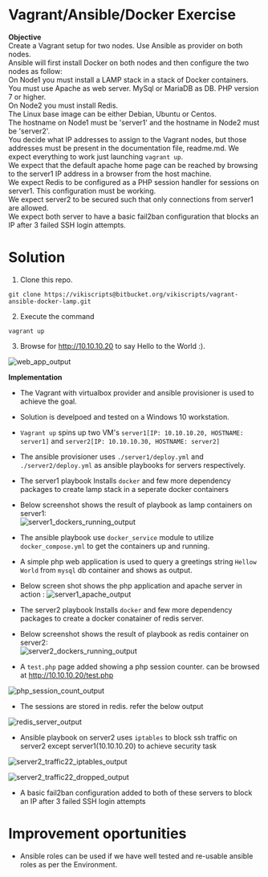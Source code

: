 # Vagrant/Ansible/Docker Exercise
**Objective**  
Create a Vagrant setup for two nodes. Use Ansible as provider on both nodes.  
Ansible will first install Docker on both nodes and then configure the two nodes as follow:  
On Node1 you must install a LAMP stack in a stack of Docker containers. You must use Apache as web server. MySql or MariaDB as DB. PHP version 7 or higher.  
On Node2 you must install Redis.  
The Linux base image can be either Debian, Ubuntu or Centos.  
The hostname on Node1 must be 'server1' and the hostname in Node2 must be 'server2'.  
You decide what IP addresses to assign to the Vagrant nodes, but those addresses must be present in the documentation file, readme.md.
We expect everything to work just launching `vagrant up`.  
We expect that the default apache home page can be reached by browsing to the server1 IP address in a browser from the host machine.  
We expect Redis to be configured as a PHP session handler for sessions on server1. This configuration must be working.  
We expect server2 to be secured such that only connections from server1 are allowed.  
We expect both server to have a basic fail2ban configuration that blocks an IP after 3 failed SSH login attempts. 
# Solution 
1. Clone this repo.
```
git clone https://vikiscripts@bitbucket.org/vikiscripts/vagrant-ansible-docker-lamp.git
```
2. Execute the command
```
vagrant up
```
3. Browse for http://10.10.10.20 to say Hello to the World :).  
  
![web_app_output](https://user-images.githubusercontent.com/13016162/48359600-4d053c00-e6c3-11e8-9c87-14e13a8feb72.JPG)

**Implementation**

* The Vagrant with virtualbox provider and ansible provisioner is used to achieve the goal.
* Solution is develpoed and tested on a Windows 10 workstation.
* `Vagrant up` spins up two VM's `server1[IP: 10.10.10.20, HOSTNAME: server1]` and `server2[IP: 10.10.10.30, HOSTNAME: server2]`
* The ansible provisioner uses `./server1/deploy.yml` and `./server2/deploy.yml` as ansible playbooks for servers respectively.  
* The server1 playbook Installs `docker` and few more dependency packages to create lamp stack in a seperate docker containers
* Below screenshot shows the result of playbook as lamp containers on server1:  
![server1_dockers_running_output](https://user-images.githubusercontent.com/13016162/48359593-4bd40f00-e6c3-11e8-96d0-daf42fa58588.jpg)
* The ansible playbook use `docker_service` module to utilize `docker_compose.yml` to get the containers up and running.
* A simple php web application is used to query a greetings string `Hellow World` from `mysql` db container and shows as output. 
* Below screen shot shows the php application and apache server in action :
![server1_apache_output](https://user-images.githubusercontent.com/13016162/48359592-4bd40f00-e6c3-11e8-8caf-0fd996c282bf.jpg)
    
* The server2 playbook Installs `docker` and few more dependency packages to create a docker conatainer of redis server.
* Below screenshot shows the result of playbook as redis container on server2:  
![server2_dockers_running_output](https://user-images.githubusercontent.com/13016162/48359594-4bd40f00-e6c3-11e8-984e-b10305234301.jpg)
      
* A `test.php` page added showing a php session counter. can be browsed at http://10.10.10.20/test.php
        
![php_session_count_output](https://user-images.githubusercontent.com/13016162/48359575-424aa700-e6c3-11e8-9f20-c8443aae7564.JPG)  

* The sessions are stored in redis. refer the below output 
	  
![redis_server_output](https://user-images.githubusercontent.com/13016162/48359591-4b3b7880-e6c3-11e8-9dde-23cfb7d27475.jpg)

* Ansible playbook on server2 uses `iptables` to block ssh traffic on server2 except server1(10.10.10.20) to achieve security task
	    
![server2_traffic22_iptables_output](https://user-images.githubusercontent.com/13016162/48359597-4c6ca580-e6c3-11e8-9520-6f8a2c055259.jpg)

![server2_traffic22_dropped_output](https://user-images.githubusercontent.com/13016162/48359595-4c6ca580-e6c3-11e8-85f5-ac09a1bc2fb2.jpg)  
  
* A basic fail2ban configuration added to both of these servers to block an IP after 3 failed SSH login attempts

# Improvement oportunities

* Ansible roles can be used if we have well tested and re-usable ansible roles as per the Environment.
